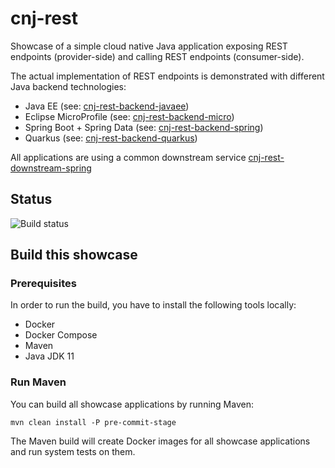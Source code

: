 # cnj-rest

Showcase of a simple cloud native Java application exposing REST endpoints (provider-side) and calling REST endpoints (consumer-side).

The actual implementation of REST endpoints is demonstrated with different Java backend technologies:

* Java EE (see: [cnj-rest-backend-javaee](cnj-rest-backend-javaee/README.md))
* Eclipse MicroProfile (see: [cnj-rest-backend-micro](cnj-rest-backend-micro/README.md))
* Spring Boot + Spring Data (see: [cnj-rest-backend-spring](cnj-rest-backend-spring/README.md))
* Quarkus (see: [cnj-rest-backend-quarkus](cnj-rest-backend-quarkus/README.md))

All applications are using a common downstream service [cnj-rest-downstream-spring](cnj-rest-downstream-spring/README.md)

## Status
![Build status](https://drone.at.automotive.msg.team/api/badges/msgoat/cnj-rest/status.svg)

## Build this showcase 

### Prerequisites

In order to run the build, you have to install the following tools locally:
* Docker
* Docker Compose 
* Maven
* Java JDK 11   

### Run Maven

You can build all showcase applications by running Maven:
```
mvn clean install -P pre-commit-stage
```

The Maven build will create Docker images for all showcase applications and run system tests on them.